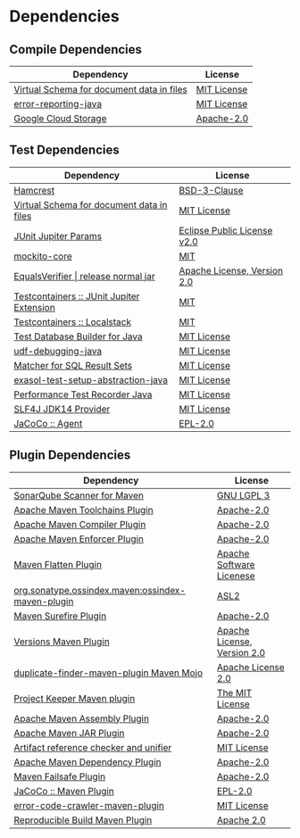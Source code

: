 <!-- @formatter:off -->
# Dependencies

## Compile Dependencies

| Dependency                                     | License          |
| ---------------------------------------------- | ---------------- |
| [Virtual Schema for document data in files][0] | [MIT License][1] |
| [error-reporting-java][2]                      | [MIT License][3] |
| [Google Cloud Storage][4]                      | [Apache-2.0][5]  |

## Test Dependencies

| Dependency                                      | License                          |
| ----------------------------------------------- | -------------------------------- |
| [Hamcrest][6]                                   | [BSD-3-Clause][7]                |
| [Virtual Schema for document data in files][0]  | [MIT License][1]                 |
| [JUnit Jupiter Params][8]                       | [Eclipse Public License v2.0][9] |
| [mockito-core][10]                              | [MIT][11]                        |
| [EqualsVerifier \| release normal jar][12]      | [Apache License, Version 2.0][5] |
| [Testcontainers :: JUnit Jupiter Extension][13] | [MIT][14]                        |
| [Testcontainers :: Localstack][13]              | [MIT][14]                        |
| [Test Database Builder for Java][15]            | [MIT License][16]                |
| [udf-debugging-java][17]                        | [MIT License][18]                |
| [Matcher for SQL Result Sets][19]               | [MIT License][20]                |
| [exasol-test-setup-abstraction-java][21]        | [MIT License][22]                |
| [Performance Test Recorder Java][23]            | [MIT License][24]                |
| [SLF4J JDK14 Provider][25]                      | [MIT License][26]                |
| [JaCoCo :: Agent][27]                           | [EPL-2.0][28]                    |

## Plugin Dependencies

| Dependency                                              | License                          |
| ------------------------------------------------------- | -------------------------------- |
| [SonarQube Scanner for Maven][29]                       | [GNU LGPL 3][30]                 |
| [Apache Maven Toolchains Plugin][31]                    | [Apache-2.0][5]                  |
| [Apache Maven Compiler Plugin][32]                      | [Apache-2.0][5]                  |
| [Apache Maven Enforcer Plugin][33]                      | [Apache-2.0][5]                  |
| [Maven Flatten Plugin][34]                              | [Apache Software Licenese][5]    |
| [org.sonatype.ossindex.maven:ossindex-maven-plugin][35] | [ASL2][36]                       |
| [Maven Surefire Plugin][37]                             | [Apache-2.0][5]                  |
| [Versions Maven Plugin][38]                             | [Apache License, Version 2.0][5] |
| [duplicate-finder-maven-plugin Maven Mojo][39]          | [Apache License 2.0][40]         |
| [Project Keeper Maven plugin][41]                       | [The MIT License][42]            |
| [Apache Maven Assembly Plugin][43]                      | [Apache-2.0][5]                  |
| [Apache Maven JAR Plugin][44]                           | [Apache-2.0][5]                  |
| [Artifact reference checker and unifier][45]            | [MIT License][46]                |
| [Apache Maven Dependency Plugin][47]                    | [Apache-2.0][5]                  |
| [Maven Failsafe Plugin][48]                             | [Apache-2.0][5]                  |
| [JaCoCo :: Maven Plugin][49]                            | [EPL-2.0][28]                    |
| [error-code-crawler-maven-plugin][50]                   | [MIT License][51]                |
| [Reproducible Build Maven Plugin][52]                   | [Apache 2.0][36]                 |

[0]: https://github.com/exasol/virtual-schema-common-document-files/
[1]: https://github.com/exasol/virtual-schema-common-document-files/blob/main/LICENSE
[2]: https://github.com/exasol/error-reporting-java/
[3]: https://github.com/exasol/error-reporting-java/blob/main/LICENSE
[4]: https://github.com/googleapis/java-storage
[5]: https://www.apache.org/licenses/LICENSE-2.0.txt
[6]: http://hamcrest.org/JavaHamcrest/
[7]: https://raw.githubusercontent.com/hamcrest/JavaHamcrest/master/LICENSE
[8]: https://junit.org/junit5/
[9]: https://www.eclipse.org/legal/epl-v20.html
[10]: https://github.com/mockito/mockito
[11]: https://opensource.org/licenses/MIT
[12]: https://www.jqno.nl/equalsverifier
[13]: https://java.testcontainers.org
[14]: http://opensource.org/licenses/MIT
[15]: https://github.com/exasol/test-db-builder-java/
[16]: https://github.com/exasol/test-db-builder-java/blob/main/LICENSE
[17]: https://github.com/exasol/udf-debugging-java/
[18]: https://github.com/exasol/udf-debugging-java/blob/main/LICENSE
[19]: https://github.com/exasol/hamcrest-resultset-matcher/
[20]: https://github.com/exasol/hamcrest-resultset-matcher/blob/main/LICENSE
[21]: https://github.com/exasol/exasol-test-setup-abstraction-java/
[22]: https://github.com/exasol/exasol-test-setup-abstraction-java/blob/main/LICENSE
[23]: https://github.com/exasol/performance-test-recorder-java/
[24]: https://github.com/exasol/performance-test-recorder-java/blob/main/LICENSE
[25]: http://www.slf4j.org
[26]: http://www.opensource.org/licenses/mit-license.php
[27]: https://www.eclemma.org/jacoco/index.html
[28]: https://www.eclipse.org/legal/epl-2.0/
[29]: http://sonarsource.github.io/sonar-scanner-maven/
[30]: http://www.gnu.org/licenses/lgpl.txt
[31]: https://maven.apache.org/plugins/maven-toolchains-plugin/
[32]: https://maven.apache.org/plugins/maven-compiler-plugin/
[33]: https://maven.apache.org/enforcer/maven-enforcer-plugin/
[34]: https://www.mojohaus.org/flatten-maven-plugin/
[35]: https://sonatype.github.io/ossindex-maven/maven-plugin/
[36]: http://www.apache.org/licenses/LICENSE-2.0.txt
[37]: https://maven.apache.org/surefire/maven-surefire-plugin/
[38]: https://www.mojohaus.org/versions/versions-maven-plugin/
[39]: https://basepom.github.io/duplicate-finder-maven-plugin
[40]: http://www.apache.org/licenses/LICENSE-2.0.html
[41]: https://github.com/exasol/project-keeper/
[42]: https://github.com/exasol/project-keeper/blob/main/LICENSE
[43]: https://maven.apache.org/plugins/maven-assembly-plugin/
[44]: https://maven.apache.org/plugins/maven-jar-plugin/
[45]: https://github.com/exasol/artifact-reference-checker-maven-plugin/
[46]: https://github.com/exasol/artifact-reference-checker-maven-plugin/blob/main/LICENSE
[47]: https://maven.apache.org/plugins/maven-dependency-plugin/
[48]: https://maven.apache.org/surefire/maven-failsafe-plugin/
[49]: https://www.jacoco.org/jacoco/trunk/doc/maven.html
[50]: https://github.com/exasol/error-code-crawler-maven-plugin/
[51]: https://github.com/exasol/error-code-crawler-maven-plugin/blob/main/LICENSE
[52]: http://zlika.github.io/reproducible-build-maven-plugin
